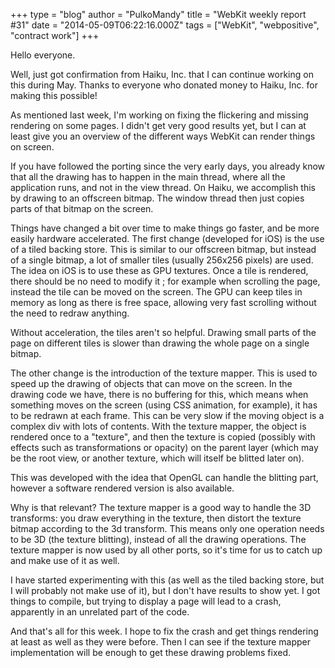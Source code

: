 +++
type = "blog"
author = "PulkoMandy"
title = "WebKit weekly report #31"
date = "2014-05-09T06:22:16.000Z"
tags = ["WebKit", "webpositive", "contract work"]
+++

Hello everyone.

Well, just got confirmation from Haiku, Inc. that I can continue working on this during May. Thanks to everyone who donated money to Haiku, Inc. for making this possible!

As mentioned last week, I'm working on fixing the flickering and missing rendering on some pages. I didn't get very good results yet, but I can at least give you an overview of the different ways WebKit can render things on screen.
<!--break-->
If you have followed the porting since the very early days, you already know that all the drawing has to happen in the main thread, where all the application runs, and not in the view thread. On Haiku, we accomplish this by drawing to an offscreen bitmap. The window thread then just copies parts of that bitmap on the screen.

Things have changed a bit over time to make things go faster, and be more easily hardware accelerated. The first change (developed for iOS) is the use of a tiled backing store. This is similar to our offscreen bitmap, but instead of a single bitmap, a lot of smaller tiles (usually 256x256 pixels) are used. The idea on iOS is to use these as GPU textures. Once a tile is rendered, there should be no need to modify it ; for example when scrolling the page, instead the tile can be moved on the screen. The GPU can keep tiles in memory as long as there is free space, allowing very fast scrolling without the need to redraw anything.

Without acceleration, the tiles aren't so helpful. Drawing small parts of the page on different tiles is slower than drawing the whole page on a single bitmap. 

The other change is the introduction of the texture mapper. This is used to speed up the drawing of objects that can move on the screen. In the drawing code we have, there is no buffering for this, which means when something moves on the screen (using CSS animation, for example), it has to be redrawn at each frame. This can be very slow if the moving object is a complex div with lots of contents. With the texture mapper, the object is rendered once to a "texture", and then the texture is copied (possibly with effects such as transformations or opacity) on the parent layer (which may be the root view, or another texture, which will itself be blitted later on).

This was developed with the idea that OpenGL can handle the blitting part, however a software rendered version is also available.

Why is that relevant? The texture mapper is a good way to handle the 3D transforms: you draw everything in the texture, then distort the texture bitmap according to the 3d transform. This means only one operation needs to be 3D (the texture blitting), instead of all the drawing operations. The texture mapper is now used by all other ports, so it's time for us to catch up and make use of it as well.

I have started experimenting with this (as well as the tiled backing store, but I will probably not make use of it), but I don't have results to show yet. I got things to compile, but trying to display a page will lead to a crash, apparently in an unrelated part of the code.

And that's all for this week. I hope to fix the crash and get things rendering at least as well as they were before. Then I can see if the texture mapper implementation will be enough to get these drawing problems fixed.